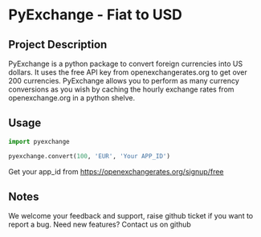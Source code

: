 # PyExchange - Fiat to USD

## Project Description
PyExchange is a python package to convert foreign currencies into US dollars. It uses the free API key from openexchangerates.org to get over 200 currencies. PyExchange allows you to perform as many currency conversions as you wish by caching the hourly exchange rates from openexchange.org in a python shelve.

 ## Usage
 ```python
import pyexchange

pyexchange.convert(100, 'EUR', 'Your APP_ID')
```

Get your app_id from https://openexchangerates.org/signup/free

## Notes
We welcome your feedback and support, raise github ticket if you want to report a bug. Need new features? Contact us on github